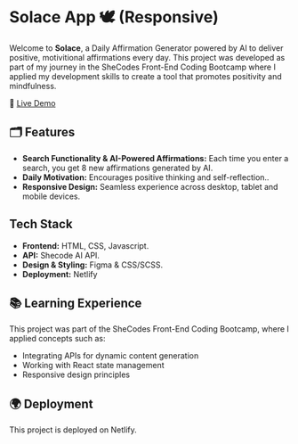 # Solace App 🕊️ (Responsive)

Welcome to **Solace**, a Daily Affirmation Generator powered by AI to deliver positive, motivitional affirmations every day. This project was developed as part of my journey in the SheCodes Front-End Coding Bootcamp where I applied my development skills to create a tool that promotes positivity and mindfulness.

🔗 [Live Demo](https://vix-daily-affirmations-ai-generator.netlify.app/)

## 🗂️ Features

- **Search Functionality & AI-Powered Affirmations:** Each time you enter a search, you get 8 new affirmations generated by AI.
- **Daily Motivation:** Encourages positive thinking and self-reflection..
- **Responsive Design:** Seamless experience across desktop, tablet and mobile devices.

## Tech Stack

- **Frontend:** HTML, CSS, Javascript.
- **API:** Shecode AI API.
- **Design & Styling:** Figma & CSS/SCSS.
- **Deployment:** Netlify

## 📚 Learning Experience

This project was part of the SheCodes Front-End Coding Bootcamp, where I applied concepts such as:

- Integrating APIs for dynamic content generation
- Working with React state management
- Responsive design principles

## 🌍 Deployment

This project is deployed on Netlify.
